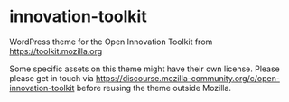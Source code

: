 # innovation-toolkit
WordPress theme for the Open Innovation Toolkit from https://toolkit.mozilla.org

Some specific assets on this theme might have their own license. Please please get in touch via https://discourse.mozilla-community.org/c/open-innovation-toolkit before reusing the theme outside Mozilla.
